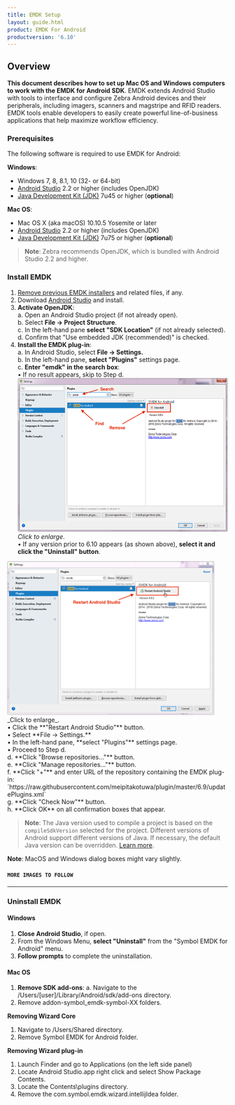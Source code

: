```yaml
---
title: EMDK Setup
layout: guide.html
product: EMDK For Android
productversion: '6.10'
---
```


## Overview

**This document describes how to set up Mac OS and Windows computers to work with the EMDK for Android SDK**. EMDK extends Android Studio with tools to interface and configure Zebra Android devices and their peripherals, including imagers, scanners and magstripe and RFID readers. EMDK tools enable developers to easily create powerful line-of-business applications that help maximize workflow efficiency. 

### Prerequisites
The following software is required to use EMDK for Android:

**Windows**:
* Windows 7, 8, 8.1, 10 (32- or 64-bit)
* [Android Studio](https://developer.android.com/studio/) 2.2 or higher (includes OpenJDK) 
* [Java Development Kit (JDK)](https://www.oracle.com/technetwork/java/javase/downloads/index.html) 7u45 or higher (**optional**)

**Mac OS**:  
* Mac OS X (aka macOS) 10.10.5 Yosemite or later
* [Android Studio](https://developer.android.com/studio/) 2.2 or higher (includes OpenJDK)
* [Java Development Kit (JDK)](https://www.oracle.com/technetwork/java/javase/downloads/index.html) 7u75 or higher (**optional**)


> **Note**: Zebra recommends OpenJDK, which is bundled with Android Studio 2.2 and higher.

<!-- 1/30/18- removed per eng. TUT-22799
* Installed via Android SDK manager: 
	* The Android API 19 packages
	* The Android SDK Build-tools rev.21.1.x or higher

removed 
* Java for macOS 2014-10x or later

repo: 
https://raw.githubusercontent.com/meipitakotuwa/plugin/master/6.9/updatePlugins.xml

 -->

### Install EMDK

1. [Remove previous EMDK installers](#uninstallemdk) and related files, if any.  
1. Download [Android Studio](https://developer.android.com/studio/) and install.
2. **Activate OpenJDK**:<br>
   a. Open an Android Studio project (if not already open).<br>
   b. Select **File -> Project Structure**.<br>
   c. In the left-hand pane **select "SDK Location"** (if not already selected).<br>
   d. Confirm that "Use embedded JDK (recommended)" is checked.
3. **Install the EMDK plug-in**:<br>
   a. In Android Studio, select **File -> Settings.**<br>
   b. In the left-hand pane, **select "Plugins"** settings page.<br>
   c. **Enter "emdk" in the search box**:<br>
    •  If no result appears, skip to Step d.<br>
   <img alt="image" style="height:350px" src="uninstall_02.png"/>
_Click to enlarge_.<br>
    •  If any version prior to 6.10 appears (as shown above), **select it and click the "Uninstall" button**.<br>
<img alt="image" style="height:350px" src="uninstall_03.png"/>
_Click to enlarge_.<br>
    •  Click the **"Restart Android Studio"** button.<br>
    •  Select **File -> Settings.**<br>
    •  In the left-hand pane, **select "Plugins"** settings page.<br>
    •  Proceed to Step d.<br>
   d. **Click "Browse repositories..."** button.<br>
   e. **Click "Manage repositories..."** button.<br> 
   f. **Click "+"** and enter URL of the repository containing the EMDK plug-in:<br> 
   `https://raw.githubusercontent.com/meipitakotuwa/plugin/master/6.9/updatePlugins.xml`<br>
   g. **Click "Check Now"** button.<br>
   h. **Click OK** on all confirmation boxes that appear.<br> 

> **Note**: The Java version used to compile a project is based on the `compileSdkVersion` selected for the project. Different versions of Android support different versions of Java. If necessary, the default Java version can be overridden. [Learn more](https://developer.android.com/studio/intro/studio-config#jdk). 

**Note**: MacOS and Windows dialog boxes might vary slightly. 

#### `MORE IMAGES TO FOLLOW`


-----

### Uninstall EMDK

#### Windows 

1. **Close Android Studio**, if open.
2. From the Windows Menu, **select "Uninstall"** from the "Symbol EMDK for Android" menu.  
3. **Follow prompts** to complete the uninstallation. 

#### Mac OS

1. **Remove SDK add-ons**:
 a. Navigate to the /Users/[user]/Library/Android/sdk/add-ons directory.
2. Remove addon-symbol_emdk-symbol-XX folders.

**Removing Wizard Core**
1. Navigate to /Users/Shared directory.
2. Remove Symbol EMDK for Android folder.

**Removing Wizard plug-in**
1. Launch Finder and go to Applications (on the left side panel)
2. Locate Android Studio.app right click and select Show Package Contents.
2. Locate the Contents\plugins directory.
4. Remove the com.symbol.emdk.wizard.intellijIdea folder.
